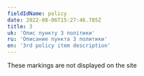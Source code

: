 ```yaml
---
fieldIdName: policy
date: 2022-08-06T15:27:46.785Z
title: 3
uk: 'Опис пункту 3 політики'
ru: 'Описание пункта 3 политики'
en: '3rd policy item description'
---
```


These markings are not displayed on the site

